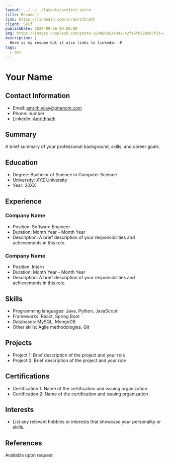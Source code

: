 ```yaml
---
layout: ../../../layouts/project.astro
title: Resume 1
link: https://linkedin.com/in/amrithnath
client: Self
publishDate: 2024-09-26 00:00:00
img: https://images.unsplash.com/photo-1504608524841-42fe6f032b4b?fit=crop&w=1400&h=700&q=75
description: |
  Here is my resume but it also links to linkedin :P
tags:
  - dev
---
```

# Your Name

## Contact Information
- Email: amrith.vijay@phenom.com
- Phone: number
- LinkedIn: [Amrithnath](https://www.linkedin.com/in/amrithnath)

## Summary
A brief summary of your professional background, skills, and career goals.

## Education
- Degree: Bachelor of Science in Computer Science
- University: XYZ University
- Year: 20XX

## Experience
### Company Name
- Position: Software Engineer
- Duration: Month Year - Month Year
- Description: A brief description of your responsibilities and achievements in this role.

### Company Name
- Position: Intern
- Duration: Month Year - Month Year
- Description: A brief description of your responsibilities and achievements in this role.

## Skills
- Programming languages: Java, Python, JavaScript
- Frameworks: React, Spring Boot
- Databases: MySQL, MongoDB
- Other skills: Agile methodologies, Git

## Projects
- Project 1: Brief description of the project and your role
- Project 2: Brief description of the project and your role

## Certifications
- Certification 1: Name of the certification and issuing organization
- Certification 2: Name of the certification and issuing organization

## Interests
- List any relevant hobbies or interests that showcase your personality or skills.

## References
Available upon request
